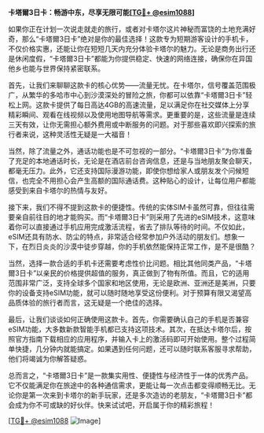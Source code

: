 **卡塔爾3日卡：畅游中东，尽享无限可能[[TG💪+ @esim1088](https://t.me/s/esim1088)]**

如果你正在计划一次说走就走的旅行，或者对卡塔尔这片神秘而富饶的土地充满好奇，那么“卡塔爾3日卡”绝对是你的最佳选择！这款专为短期游客设计的手机卡，不仅价格实惠，还能让你在短短几天内充分体验卡塔尔的魅力。无论是商务出行还是休闲度假，“卡塔爾3日卡”都能为你提供稳定、快速的网络连接，确保你在异国他乡也能与世界保持紧密联系。

首先，让我们来聊聊这款卡的核心优势——流量无忧。在卡塔尔，信号覆盖范围极广，从繁华的多哈市中心到沙漠深处的冒险之旅，你都可以依靠“卡塔爾3日卡”轻松上网。这款卡提供了每日高达4GB的高速流量，足以满足你在社交媒体上分享精彩瞬间、观看在线视频以及使用地图导航等需求。更重要的是，这些流量是连续三天有效，让你无需担心额外费用或中断服务的问题。对于那些喜欢即兴探索的旅行者来说，这种灵活性无疑是一大福音！

当然，除了流量之外，通话功能也是不可忽视的一部分。“卡塔爾3日卡”为你准备了充足的本地通话时长，无论是在酒店前台咨询信息，还是与当地朋友聚会聊天，都毫无压力。此外，它还支持国际漫游功能，即使你想给家人或朋友发个问候短信，也完全不用担心会产生高额的国际通话费。这种贴心的设计，让每位用户都能感受到来自卡塔尔的热情与友好。

接下来，我们不得不提到这款卡的便捷性。传统的实体SIM卡虽然可靠，但往往需要亲自前往目的地才能购买。而“卡塔爾3日卡”则采用了先进的eSIM技术，这意味着你可以直接通过手机应用完成激活流程，省去了排队等待的时间。不仅如此，eSIM还具有防水、防尘的特点，非常适合经常参加户外活动的朋友们。想象一下，在烈日炎炎的沙漠中徒步穿越，你的手机依然能保持正常工作，是不是很酷？

当然，选择一款合适的手机卡还需要考虑性价比问题。相比其他同类产品，“卡塔爾3日卡”以亲民的价格提供超值的服务，真正做到了物有所值。而且，它的适用范围非常广泛，支持全球多个国家和地区使用，无论是欧洲、亚洲还是美洲，只要你的设备支持eSIM功能，就可以随时随地享受这份便利。对于预算有限又渴望高品质体验的旅行者而言，这无疑是一个绝佳的选择。

最后，让我们谈谈如何正确使用这款卡。首先，你需要确认自己的手机是否兼容eSIM功能，大多数新款智能手机都已支持这项技术。其次，在抵达卡塔尔后，按照官方指南下载相应的应用程序，并输入卡上的激活码即可开始使用。整个过程简单快捷，几分钟内就能搞定。如果遇到任何问题，还可以随时联系客服寻求帮助，他们将竭诚为你解答疑惑。

总而言之，“卡塔爾3日卡”是一款集实用性、便捷性与经济性于一体的优秀产品。它不仅能满足你在旅途中的各种通信需求，更能让每一次点击都变得顺畅无比。无论你是第一次来到卡塔尔的新手玩家，还是多次造访的老朋友，“卡塔爾3日卡”都会成为你不可或缺的好伙伴。快来试试吧，开启属于你的精彩旅程！

[[TG💪+ @esim1088](https://t.me/s/esim1088) ![Image](https://i.postimg.cc/4NQfJmqS/Snipaste-2025-05-13-00-14-12.png)]